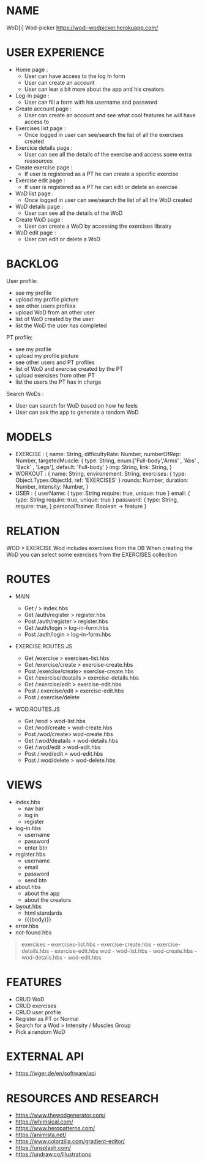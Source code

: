 # NAME

WoD[i] Wod-picker
https://wodi-wodpicker.herokuapp.com/


# USER EXPERIENCE

- Home page : 
    - User can have access to the log In form 
    - User can create an account
    - User can lear a bit more about the app and his creators
- Log-in page :
    - User can fill a form with his username and password
- Create account page :
    - User can create an account and see what cool features he will have access to
- Exercises list page :
    - Once logged in user can see/search the list of all the exercises created
- Exercice details page :
    - User can see all the details of the exercise and access some extra ressources
- Create exercise page :
    - If user is registered as a PT he can create a specific exercise
- Exercise edit page :
    - If user is registered as a PT he can edit or delete an exercise
- WoD list page :
    - Once logged in user can see/search the list of all the WoD created
- WoD details page :
    - User can see all the details of the WoD 
- Create WoD page :
    - User can create a WoD by accessing the exercises librairy
- WoD edit page :
    - User can edit or delete a WoD



# BACKLOG

User profile:
- see my profile
- upload my profile picture
- see other users profiles
- upload WoD from an other user
- list of WoD created by the user
- list the WoD the user has completed

PT profile:
- see my profile
- upload my profile picture
- see other users and PT profiles
- list of WoD and exercise created by the PT
- upload exercises from other PT
- list the users the PT has in charge

Search WoDs : 
- User can search for WoD based on how he feels
- User can ask the app to generate a random WoD


# MODELS
- EXERCISE : {
    name: String,
    difficultyRate: Number,
    numberOfRep: Number,
    targetedMuscle: {
        type: String,
        enum:['Full-body','Arms' , 'Abs' , 'Back' , 'Legs'],
        default: 'Full-body'
    }
    img: String,
    link: String,
}
- WORKOUT : {
    name: String,
    environement: String,
    exercises: {
        type: Object.Types.ObjectId,
        ref: 'EXERCISES'
    }
    rounds: Number,
    duration: Number,
    intensity: Number,
}
- USER : {
    userName: {
        type: String
        require: true,
        unique: true
    }
    email: {
        type: String
        require: true,
        unique: true
    }
    password: {
        type: String,
        require: true,
    }
    personalTrainer: Boolean -> feature
}

# RELATION
WOD > EXERCISE
Wod includes exercises from the DB
When creating the WoD you can select some exercises from the EXERCISES collection

# ROUTES
- MAIN
    - Get / > index.hbs
    - Get /auth/register > register.hbs
    - Post /auth/register > register.hbs
    - Get /auth/login > log-in-form.hbs
    - Post /auth/login > log-in-form.hbs


- EXERCISE.ROUTES.JS
    - Get /exercise > exercises-list.hbs
    - Get /exercise/create > exercise-create.hbs
    - Post /exercise/create> exercise-create.hbs
    - Get /:exercise/deatails > exercise-details.hbs
    - Get /:exercise/edit > exercise-edit.hbs
    - Post /:exercise/edit > exercise-edit.hbs
    - Post /:exercise/delete 
- WOD.ROUTES.JS
    - Get /wod > wod-list.hbs
    - Get /wod/create > wod-create.hbs
    - Post /wod/create> wod-create.hbs
    - Get /:wod/deatails > wod-details.hbs
    - Get /:wod/edit > wod-edit.hbs
    - Post /:wod/edit > wod-edit.hbs
    - Post /:wod/delete > wod-delete.hbs

# VIEWS
- index.hbs
    - nav bar
    - log in
    - register
- log-in.hbs
    - username
    - password
    - enter btn
- register.hbs
    - username
    - email
    - password
    - send btn
- about.hbs
    - about the app
    - about the creators
- layout.hbs
    - html standards
    - {{{body}}}
- error.hbs
- not-found.hbs
> exercises
    - exercises-list.hbs
    - exercise-create.hbs
    - exercise-details.hbs
    - exercise-edit.hbs
> wod
    - wod-list.hbs
    - wod-create.hbs
    - wod-details.hbs
    - wod-edit.hbs

# FEATURES
- CRUD WoD
- CRUD exercises
- CRUD user profile
- Register as PT or Normal
- Search for a Wod > Intensity / Muscles Group
- Pick a random WoD

# EXTERNAL API
- https://wger.de/en/software/api

# RESOURCES AND RESEARCH
- https://www.thewodgenerator.com/
- https://whimsical.com/
- https://www.heropatterns.com/
- https://animista.net/
- https://www.colorzilla.com/gradient-editor/
- https://unsplash.com/
- https://undraw.co/illustrations


